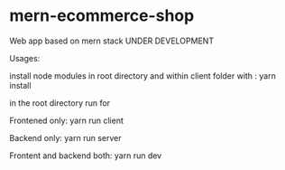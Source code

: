 # mern-ecommerce-shop

Web app based on mern stack
UNDER DEVELOPMENT

Usages:

install node modules in root directory and within client folder with : yarn install

in the root directory run for

Frontened only: yarn run client

Backend only: yarn run server

Frontent and backend both: yarn run dev
